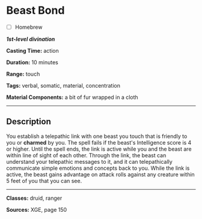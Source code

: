 # Beast Bond

- [ ] Homebrew

***1st-level divination***

**Casting Time:** action

**Duration:** 10 minutes

**Range:** touch

**Tags:** verbal, somatic, material, concentration

**Material Components:** a bit of fur wrapped in a cloth

---

## Description
You establish a telepathic link with one beast you touch that is friendly to you or **charmed** by you.
The spell fails if the beast's Intelligence score is 4 or higher.
Until the spell ends, the link is active while you and the beast are within line of sight of each other.
Through the link, the beast can understand your telepathic messages to it, and it can telepathically communicate simple emotions and concepts back to you.
While the link is active, the beast gains advantage on attack rolls against any creature within 5 feet of you that you can see.

---

**Classes:** druid, ranger

**Sources:** XGE, page 150
